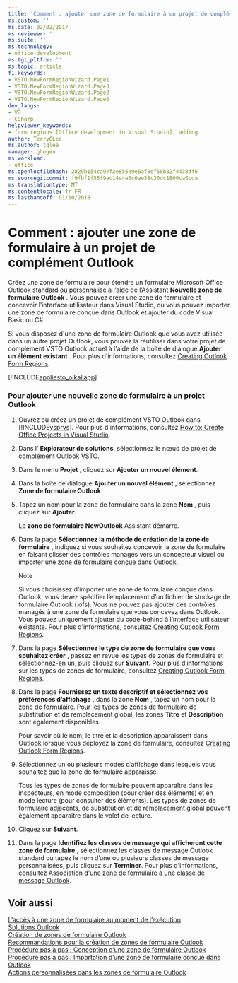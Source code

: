 ```yaml
---
title: 'Comment : ajouter une zone de formulaire à un projet de complément Outlook | Documents Microsoft'
ms.custom: ''
ms.date: 02/02/2017
ms.reviewer: ''
ms.suite: ''
ms.technology:
- office-development
ms.tgt_pltfrm: ''
ms.topic: article
f1_keywords:
- VSTO.NewFormRegionWizard.Page1
- VSTO.NewFormRegionWizard.Page3
- VSTO.NewFormRegionWizard.Page2
- VSTO.NewFormRegionWizard.Page0
dev_langs:
- VB
- CSharp
helpviewer_keywords:
- form regions [Office development in Visual Studio], adding
author: TerryGLee
ms.author: tglee
manager: ghogen
ms.workload:
- office
ms.openlocfilehash: 2029b154ca97f2e856a9e6af8ef58b82f4438df6
ms.sourcegitcommit: f9fbf1f55f9ac14e4e5c6ae58c30dc1800ca6cda
ms.translationtype: MT
ms.contentlocale: fr-FR
ms.lasthandoff: 01/10/2018
---
```

# <a name="how-to-add-a-form-region-to-an-outlook-add-in-project"></a>Comment : ajouter une zone de formulaire à un projet de complément Outlook
  Créez une zone de formulaire pour étendre un formulaire Microsoft Office Outlook standard ou personnalisé à l’aide de l’Assistant **Nouvelle zone de formulaire Outlook** . Vous pouvez créer une zone de formulaire et concevoir l’interface utilisateur dans Visual Studio, ou vous pouvez importer une zone de formulaire conçue dans Outlook et ajouter du code Visual Basic ou C#.  
  
 Si vous disposez d'une zone de formulaire Outlook que vous avez utilisée dans un autre projet Outlook, vous pouvez la réutiliser dans votre projet de complément VSTO Outlook actuel à l'aide de la boîte de dialogue **Ajouter un élément existant** . Pour plus d'informations, consultez [Creating Outlook Form Regions](../vsto/creating-outlook-form-regions.md).  
  
 [!INCLUDE[appliesto_olkallapp](../vsto/includes/appliesto-olkallapp-md.md)]  
  
### <a name="to-add-a-new-form-region-to-an-outlook-project"></a>Pour ajouter une nouvelle zone de formulaire à un projet Outlook  
  
1.  Ouvrez ou créez un projet de complément VSTO Outlook dans [!INCLUDE[vsprvs](../sharepoint/includes/vsprvs-md.md)]. Pour plus d'informations, consultez [How to: Create Office Projects in Visual Studio](../vsto/how-to-create-office-projects-in-visual-studio.md).  
  
2.  Dans l’ **Explorateur de solutions**, sélectionnez le nœud de projet de complément Outlook VSTO.  
  
3.  Dans le menu **Projet** , cliquez sur **Ajouter un nouvel élément**.  
  
4.  Dans la boîte de dialogue **Ajouter un nouvel élément** , sélectionnez **Zone de formulaire Outlook**.  
  
5.  Tapez un nom pour la zone de formulaire dans la zone **Nom** , puis cliquez sur **Ajouter**.  
  
     Le **zone de formulaire NewOutlook** Assistant démarre.  
  
6.  Dans la page **Sélectionnez la méthode de création de la zone de formulaire** , indiquez si vous souhaitez concevoir la zone de formulaire en faisant glisser des contrôles managés vers un concepteur visuel ou importer une zone de formulaire conçue dans Outlook.  
  
    > [!NOTE]  
    >  Si vous choisissez d’importer une zone de formulaire conçue dans Outlook, vous devez spécifier l’emplacement d’un fichier de stockage de formulaire Outlook (.ofs). Vous ne pouvez pas ajouter des contrôles managés à une zone de formulaire que vous concevez dans Outlook. Vous pouvez uniquement ajouter du code-behind à l’interface utilisateur existante. Pour plus d'informations, consultez [Creating Outlook Form Regions](../vsto/creating-outlook-form-regions.md).  
  
7.  Dans la page **Sélectionnez le type de zone de formulaire que vous souhaitez créer** , passez en revue les types de zones de formulaire et sélectionnez-en un, puis cliquez sur **Suivant**. Pour plus d’informations sur les types de zones de formulaire, consultez [Creating Outlook Form Regions](../vsto/creating-outlook-form-regions.md).  
  
8.  Dans la page **Fournissez un texte descriptif et sélectionnez vos préférences d’affichage** , dans la zone **Nom** , tapez un nom pour la zone de formulaire. Pour les types de zones de formulaire de substitution et de remplacement global, les zones **Titre** et **Description** sont également disponibles.  
  
     Pour savoir où le nom, le titre et la description apparaissent dans Outlook lorsque vous déployez la zone de formulaire, consultez [Creating Outlook Form Regions](../vsto/creating-outlook-form-regions.md).  
  
9. Sélectionnez un ou plusieurs modes d’affichage dans lesquels vous souhaitez que la zone de formulaire apparaisse.  
  
     Tous les types de zones de formulaire peuvent apparaître dans les inspecteurs, en mode composition (pour créer des éléments) et en mode lecture (pour consulter des éléments). Les types de zones de formulaire adjacents, de substitution et de remplacement global peuvent également apparaître dans le volet de lecture.  
  
10. Cliquez sur **Suivant**.  
  
11. Dans la page **Identifiez les classes de message qui afficheront cette zone de formulaire** , sélectionnez les classes de message Outlook standard ou tapez le nom d’une ou plusieurs classes de message personnalisées, puis cliquez sur **Terminer**. Pour plus d'informations, consultez [Association d'une zone de formulaire à une classe de message Outlook](../vsto/associating-a-form-region-with-an-outlook-message-class.md).  
  
## <a name="see-also"></a>Voir aussi  
 [L’accès à une zone de formulaire au moment de l’exécution](../vsto/accessing-a-form-region-at-run-time.md)   
 [Solutions Outlook](../vsto/outlook-solutions.md)   
 [Création de zones de formulaire Outlook](../vsto/creating-outlook-form-regions.md)   
 [Recommandations pour la création de zones de formulaire Outlook](../vsto/guidelines-for-creating-outlook-form-regions.md)   
 [Procédure pas à pas : Conception d’une zone de formulaire Outlook](../vsto/walkthrough-designing-an-outlook-form-region.md)   
 [Procédure pas à pas : Importation d’une zone de formulaire conçue dans Outlook](../vsto/walkthrough-importing-a-form-region-that-is-designed-in-outlook.md)   
 [Actions personnalisées dans les zones de formulaire Outlook](../vsto/custom-actions-in-outlook-form-regions.md)  
  
  